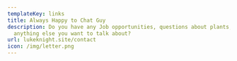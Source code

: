 ```yaml
---
templateKey: links
title: Always Happy to Chat Guy
description: Do you have any Job opportunities, questions about plants, or
  anything else you want to talk about?
url: lukeknight.site/contact
icon: /img/letter.png
---
```

